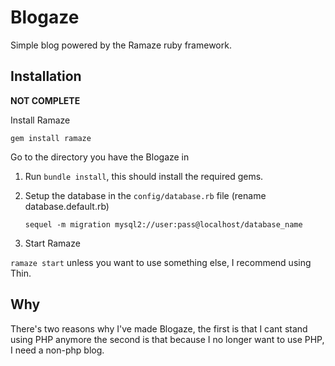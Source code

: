 Blogaze
========

Simple blog powered by the Ramaze ruby framework.

Installation
------------

**NOT COMPLETE**

Install Ramaze

`gem install ramaze`

Go to the directory you have the Blogaze in

1. Run `bundle install`, this should install the required gems.

2. Setup the database in the `config/database.rb` file (rename database.default.rb)
   
   `sequel -m migration mysql2://user:pass@localhost/database_name`
   
3. Start Ramaze

  `ramaze start` unless you want to use something else, I recommend using Thin.

Why
------

There's two reasons why I've made Blogaze, the first is that I cant stand using PHP anymore
the second is that because I no longer want to use PHP, I need a non-php blog.